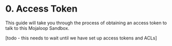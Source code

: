 # 0. Access Token

This guide will take you through the process of obtaining an access token to talk to this Mojaloop Sandbox.

[todo - this needs to wait until we have set up access tokens and ACLs]